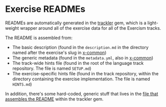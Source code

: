 # Exercise READMEs

[x-common]: http://github.com/exercism/x-common/tree/master/exercises
[trackler]: https://github.com/exercism/trackler
[trackler-readme]: https://github.com/exercism/trackler/blob/master/lib/trackler/implementation.rb#L40-L42

READMEs are automatically generated in the [trackler][] gem, which is a
light-weight wrapper around all of the exercise data for all of the Exercism
tracks.

The README is assembled from:

* The basic description (found in the `description.md` in the directory named after the exercise's slug in [x-common][])
* The generic metadata (found in the `metadata.yml`, also in [x-common][])
* The track-wide hints file (found in the root of the language track repository.
  The file is named `SETUP.md`)
* The exercise-specific hints file (found in the track repository, within the
  directory containing the exercise implementation. The file is named
  `HINTS.md`)

In addition, there's some hard-coded, generic stuff that lives in the
[file that assembles the README][trackler-readme] within the trackler gem.

